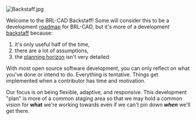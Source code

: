 ![](Backstaff.jpg "Backstaff.jpg")

Welcome to the BRL-CAD Backstaff! Some will consider this to be a
development [roadmap](http://en.wikipedia.org/wiki/Technology_roadmap)
for BRL-CAD, but it's more of a development
[backstaff](https://www.ion.org/museum/item_view.cfm?cid=2&scid=14&iid=31)
because:

1.  it's only useful half of the time,
2.  there are a lot of assumptions,
3.  the [planning
    horizon](http://en.wikipedia.org/wiki/Planning_horizon) isn't very
    detailed

With most open source software development, you can only reflect on what
you've done or intend to do. Everything is tentative. Things get
implemented when a contributor has time and motivation.

Our focus is on being flexible, adaptive, and responsive. This
development "plan" is more of a common staging area so that we may hold
a common vision for **what** we're working towards even if we can't pin
down ***when*** we'll get there.